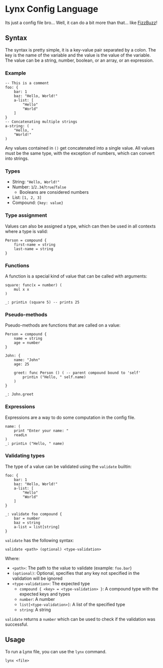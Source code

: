 # Lynx Config Language
Its just a config file bro...
Well, it can do a bit more than that... like [FizzBuzz](./examples/fizzbuzz.lynx)!

## Syntax
The syntax is pretty simple, it is a key-value pair separated by a colon. The key is the name of the variable and the value is the value of the variable. The value can be a string, number, boolean, or an array, or an expression.

### Example
```
-- This is a comment
foo: {
    bar: 1
    baz: "Hello, World!"
    a-list: [
        "Hello"
        "World"
    ]
}
-- Concatenating multiple strings
a-string: (
    "Hello, "
    "World!"
)
```
Any values contained in `()` get concatenated into a single value. All values must be the same type, with the exception of numbers, which can convert into strings.

### Types
- String: `"Hello, World!"`
- Number: `1`/`2.34`/`true`/`false`
  - Booleans are considered numbers
- List: `[1, 2, 3]`
- Compound: `{key: value}`

### Type assignment
Values can also be assigned a type, which can then be used in all contexts where a type is valid:
```
Person = compound {
    first-name = string
    last-name = string
}
```

### Functions
A function is a special kind of value that can be called with arguments:
```
square: func(x = number) (
    mul x x
)

_: printLn (square 5) -- prints 25
```

### Pseudo-methods
Pseudo-methods are functions that are called on a value:
```
Person = compound {
    name = string
    age = number
}

John: {
    name: "John"
    age: 25

    greet: func Person () ( -- parent compound bound to 'self'
        printLn ("Hello, " self.name)
    )
}

_: John.greet
```

### Expressions
Expressions are a way to do some computation in the config file.
```
name: (
    print "Enter your name: "
    readLn
)
_: printLn ("Hello, " name)
```

### Validating types
The type of a value can be validated using the `validate` builtin:
```
foo: {
    bar: 1
    baz: "Hello, World!"
    a-list: [
        "Hello"
        "World"
    ]
}

_: validate foo compound {
    bar = number
    baz = string
    a-list = list[string]
}
```

`validate` has the following syntax:
```
validate <path> (optional) <type-validation>
```

Where:
- `<path>`: The path to the value to validate (example: `foo.bar`)
- `(optional)`: Optional, specifies that any key not specified in the validation will be ignored
- `<type-validation>`: The expected type
  - `compound { <key> = <type-validation> }`: A compound type with the expected keys and types
  - `number`: A number
  - `list[<type-validation>]`: A list of the specified type
  - `string`: A string

`validate` returns a `number` which can be used to check if the validation was successful.

## Usage
To run a Lynx file, you can use the `lynx` command.
```
lynx <file>
```
